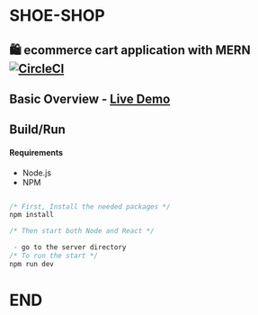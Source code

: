 # SHOE-SHOP
## 🛍️ ecommerce cart application with MERN [![CircleCI](https://circleci.com/gh/jeffersonRibeiro/react-shopping-cart.svg?style=svg)](https://circleci.com/gh/jeffersonRibeiro/react-shopping-cart)
## Basic Overview - [Live Demo](https://weatd.herokuapp.com/)
## Build/Run

#### Requirements

- Node.js
- NPM

```javascript

/* First, Install the needed packages */
npm install

/* Then start both Node and React */

 - go to the server directory
/* To run the start */
npm run dev


```
# END
